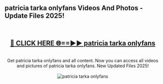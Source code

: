 <h2>patricia tarka onlyfans Videos And Photos - Update Files 2025!</h2>
<br>
<div align="center">
<h2><a href="https://linkcuts.com/hfmhzwbr" rel="nofollow">🔴 CLICK HERE 🌐==►► patricia tarka onlyfans</a></h2>
<br>
Get patricia tarka onlyfans and all content. Now you can access all videos and pictures of patricia tarka onlyfans. New Updated Files 2025!
<br>
<br>
<a href="https://linkcuts.com/hfmhzwbr" rel="nofollow" data-target="animated-image.originalLink"><img src="https://i.ibb.co.com/WyWwxjT/player-gif2.gif" alt="patricia tarka onlyfans" style="max-width: 100%; display: inline-block;" data-target="animated-image.originalImage"></a>
</div>
<br>